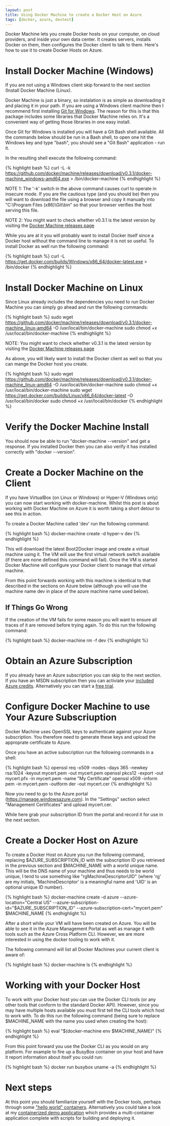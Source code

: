 ```yaml
---
layout: post
title: Using Docker Machine to create a Docker Host on Azure
tags: [docker, azure, devtest]
---
```


Docker Machine lets you create Docker hosts on your computer, on cloud
providers, and inside your own data center. It creates servers,
installs Docker on them, then configures the Docker client to talk to
them. Here's how to use it to create Docker Hosts on Azure.

# Install Docker Machine (Windows)

If you are not using a Windows client skip forward to the next section
(Install Docker Machine (Linux).

Docker Machine is just a binary, so instalation is as simple as
downloading it and placing it in your path. If you are using a Windows
client machine then I recommend first installing [Git for
Windows](http://msysgit.github.io/). The reason for this is that this
package includes some libraries that Docker Machine relies on. It's a
convenient way of getting those libraries in one easy install.

Once Git for Windows is installed you will have a Git Bash shell
available. All the commands below should be run in a Bash shell, to
open one hit the Windows key and type "bash", you should see a "Git
Bash" application - run it.

In the resulting shell execute the following command:

{% highlight bash %}
curl -L -k https://github.com/docker/machine/releases/download/v0.3.1/docker-machine_windows-amd64.exe > /bin/docker-machine
{% endhighlight %}

NOTE 1: The '-k' switch in the above command causes curl to operate in
insecure mode. If you are the cautious type (and you should be) then
you will want to download the file using a browser and copy it
manually into "C:\Program Files (x86)\Git\bin" so that your browser
verifies the host serving this file.

NOTE 2: You might want to check whether v0.3.1 is the latest version by
visiting the [Docker Machine releases
page](https://github.com/docker/machine/releases)

While you are at it you will probably want to install Docker itself
since a Docker host without the command line to manage it is not so
useful. To install Docker as well run the following command:

{% highlight bash %}
curl -L https://get.docker.com/builds/Windows/x86_64/docker-latest.exe > /bin/docker
{% endhighlight %}

# Install Docker Machine on Linux

Since Linux already includes the dependencies you need to run Docker
Machine you can simply go ahead and run the following commands:

{% highlight bash %}
sudo wget https://github.com/docker/machine/releases/download/v0.3.1/docker-machine_linux-amd64 -O /usr/local/bin/docker-machine
sudo chmod +x /usr/local/bin/docker-machine
{% endhighlight %}

NOTE: You might want to check whether v0.3.1 is the latest version by visiting the [Docker Machine releases page](https://github.com/docker/machine/releases)

As above, you will likely want to install the Docker client as well so
that you can mange the Docker host you create.

{% highlight bash %}
sudo wget https://github.com/docker/machine/releases/download/v0.3.1/docker-machine_linux-amd64 -O /usr/local/bin/docker-machine
sudo chmod +x /usr/local/bin/docker-machine
sudo wget https://get.docker.com/builds/Linux/x86_64/docker-latest -O /usr/local/bin/docker
sudo chmod +x /usr/local/bin/docker
{% endhighlight %}

# Verify the Docker Machine Install

You should now be able to run "docker-machine --version" and get a
response. If you installed Docker then you can also verify it has
installed correctly with "docker --version".

# Create a Docker Machine on the Client

If you have VirtualBox (on Linux or Windows) or Hyper-V (Windows only)
you can now start working with docker-machine. Whilst this post is
about working with Docker Machine on Azure it is worth taking a short
detour to see this in action.

To create a Docker Machine called 'dev' run the following command:

{% highlight bash %}
docker-machine create -d hyper-v dev
{% endhighlight %}

This will download the latest Boot2Docker image and create a virtual
machine using it. The VM will use the first virtual network switch
available (if there are none defined this command will fail). Once the
VM is started Docker Machine will configure your Docker client to
manage that virtual machine.

From this point forwards working with this machine is identical to
that described in the sections on Azure below (although you will use
the machine name dev in place of the azure machine name used below).

## If Things Go Wrong

If the creation of the VM fails for some reason you will want to
ensure all traces of it are removed before trying again. To do this
run the following command:

{% highlight bash %}
docker-machine rm -f dev
{% endhighlight %}

# Obtain an Azure Subscription

If you already have an Azure subscription you can skip to the next
section. If you have an MSDN subscription then you can activiate your
[included Azure
credits](http://azure.microsoft.com/pricing/member-offers/msdn-benefits-details/). Alternatively
you can start a [free
trial](http://www.windowsazure.com/en-us/pricing/free-trial/?WT.mc_id=AA4C1C935).

# Configure Docker Machine to use Your Azure Subscriuption

Docker Machine uses OpenSSL keys to authenticate against your Azure
subscription. You therefore need to generate these keys and upload the
approprate certificate to Azure.

Once you have an active subscription run the following commands in a
shell:

{% highlight bash %}
openssl req -x509 -nodes -days 365 -newkey rsa:1024 -keyout mycert.pem -out mycert.pem
openssl pkcs12 -export -out mycert.pfx -in mycert.pem -name "My Certificate"
openssl x509 -inform pem -in mycert.pem -outform der -out mycert.cer
{% endhighlight %}

Now you need to go to the Azure portal
(https://manage.windowsazure.com). In the "Settings" section select
"Management Certificates" and upload mycert.cer.

While here grab your subscription ID from the portal and record it for
use in the next section.

# Create a Docker Host on Azure

To create a Docker Host on Azure you run the following command,
replacing $AZURE_SUBSCRIPTION_ID with the subscription ID you
retrieved in the previous section and $MACHINE_NAME with a world
unique name. This will be the DNS name of your machine and thus needs
to be world unique, I tend to use something like
"rgMachineDescriptorUID" (where 'rg' are my initials,
'MachineDescriptor' is a meaningful name and 'UID' is an optional
unique ID number).

{% highlight bash %}
docker-machine create -d azure --azure-location="Central US" --azure-subscription-id="$AZURE_SUBSCRIPTION_ID" --azure-subscription-cert="mycert.pem" $MACHINE_NAME
{% endhighlight %}

After a short while your VM will have been created on Azure. You will
be able to see it in the Azure Management Portal as well as manage it
with tools such as the Azure Cross Platform CLI. However, we are more
interested in using the docker tooling to work with it.

The following command will list all Docker Machines your current
client is aware of:

{% highlight bash %}
docker-machine ls
{% endhighlight %}

# Working with your Docker Host

To work with your Docker host you can use the Docker CLI tools (or any
other tools that conform to the standard Docker API). However, since
you may have multiple hosts available you must first tell the CLI
tools which host to work with. To do this run the following command
(being sure to replace $MACHINE_NAME with the name you used when
creating the host):

{% highlight bash %}
eval "$(docker-machine env $MACHINE_NAME)"
{% endhighlight %}

From this point forward you use the Docker CLI as you would on any
platform. For example to fire up a BusyBox container on your host and
have it report information about itself you could run:

{% highlight bash %}
docker run busybox uname -a
{% endhighlight %}

# Next steps

At this point you should familiarize yourself with the Docker tools,
perhaps through some ["hello world"
containers](https://docs.docker.com/userguide/dockerizing/). Alternatively
you could take a look at my [containerized demo
application](https://github.com/rgardler/AzureDevTestDeploy) which
provides a multi-container application complete with scripts for
building and deploying it.

